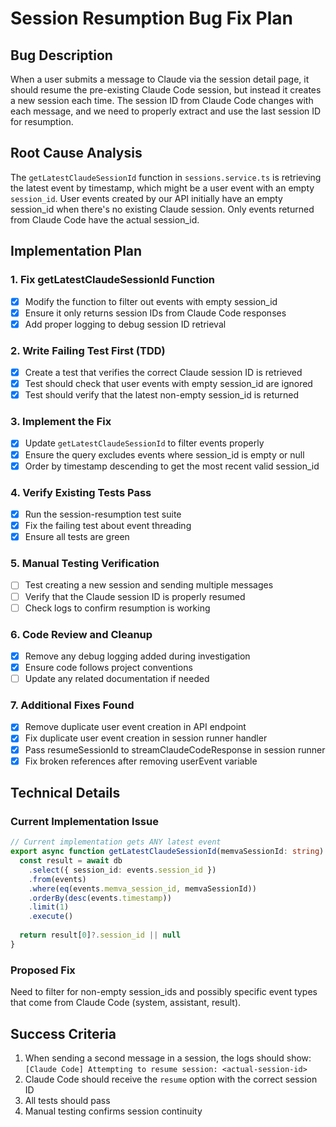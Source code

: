 # Session Resumption Bug Fix Plan

## Bug Description
When a user submits a message to Claude via the session detail page, it should resume the pre-existing Claude Code session, but instead it creates a new session each time. The session ID from Claude Code changes with each message, and we need to properly extract and use the last session ID for resumption.

## Root Cause Analysis
The `getLatestClaudeSessionId` function in `sessions.service.ts` is retrieving the latest event by timestamp, which might be a user event with an empty `session_id`. User events created by our API initially have an empty session_id when there's no existing Claude session. Only events returned from Claude Code have the actual session_id.

## Implementation Plan

### 1. Fix getLatestClaudeSessionId Function
- [x] Modify the function to filter out events with empty session_id
- [x] Ensure it only returns session IDs from Claude Code responses
- [x] Add proper logging to debug session ID retrieval

### 2. Write Failing Test First (TDD)
- [x] Create a test that verifies the correct Claude session ID is retrieved
- [x] Test should check that user events with empty session_id are ignored
- [x] Test should verify that the latest non-empty session_id is returned

### 3. Implement the Fix
- [x] Update `getLatestClaudeSessionId` to filter events properly
- [x] Ensure the query excludes events where session_id is empty or null
- [x] Order by timestamp descending to get the most recent valid session_id

### 4. Verify Existing Tests Pass
- [x] Run the session-resumption test suite
- [x] Fix the failing test about event threading
- [x] Ensure all tests are green

### 5. Manual Testing Verification
- [ ] Test creating a new session and sending multiple messages
- [ ] Verify that the Claude session ID is properly resumed
- [ ] Check logs to confirm resumption is working

### 6. Code Review and Cleanup
- [x] Remove any debug logging added during investigation
- [x] Ensure code follows project conventions
- [ ] Update any related documentation if needed

### 7. Additional Fixes Found
- [x] Remove duplicate user event creation in API endpoint
- [x] Fix duplicate user event creation in session runner handler
- [x] Pass resumeSessionId to streamClaudeCodeResponse in session runner
- [x] Fix broken references after removing userEvent variable

## Technical Details

### Current Implementation Issue
```typescript
// Current implementation gets ANY latest event
export async function getLatestClaudeSessionId(memvaSessionId: string): Promise<string | null> {
  const result = await db
    .select({ session_id: events.session_id })
    .from(events)
    .where(eq(events.memva_session_id, memvaSessionId))
    .orderBy(desc(events.timestamp))
    .limit(1)
    .execute()
  
  return result[0]?.session_id || null
}
```

### Proposed Fix
Need to filter for non-empty session_ids and possibly specific event types that come from Claude Code (system, assistant, result).

## Success Criteria
1. When sending a second message in a session, the logs should show: `[Claude Code] Attempting to resume session: <actual-session-id>`
2. Claude Code should receive the `resume` option with the correct session ID
3. All tests should pass
4. Manual testing confirms session continuity
